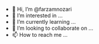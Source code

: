 - 👋 Hi, I’m @farzamnozari
- 👀 I’m interested in ...
- 🌱 I’m currently learning ...
- 💞️ I’m looking to collaborate on ...
- 📫 How to reach me ...

<!---
farzamnozari/farzamnozari is a ✨ special ✨ repository because its `README.md` (this file) appears on your GitHub profile.
You can click the Preview link to take a look at your changes.
--->
